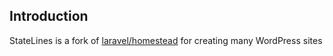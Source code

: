 ## Introduction

StateLines is a fork of [laravel/homestead](https://github.com/laravel/homestead) for creating many WordPress sites
